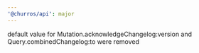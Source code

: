 ```yaml
---
'@churros/api': major
---
```


default value for Mutation.acknowledgeChangelog:version and Query.combinedChangelog:to were removed
